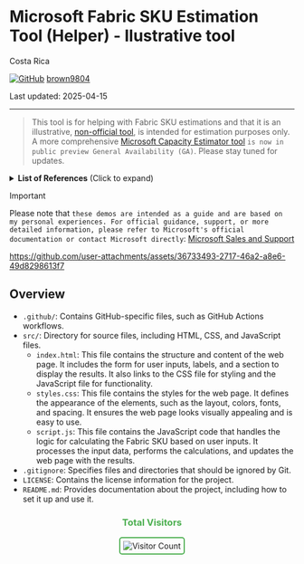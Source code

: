 # Microsoft Fabric SKU Estimation Tool (Helper) - Ilustrative tool 

Costa Rica

[![GitHub](https://img.shields.io/badge/--181717?logo=github&logoColor=ffffff)](https://github.com/)
[brown9804](https://github.com/brown9804)

Last updated: 2025-04-15

----------

> This tool is for helping with Fabric SKU estimations and that it is an illustrative, [non-official tool](https://microsoftcloudessentials-learninghub.github.io/Fabric-SKU-EstimationTool/), is intended for estimation purposes only. A more comprehensive [Microsoft Capacity Estimator tool](https://www.microsoft.com/en-us/microsoft-fabric/capacity-estimator) `is now in public preview General Availability (GA)`. Please stay tuned for updates. 

<details>
<summary><b>List of References</b> (Click to expand)</summary>
  
- [Empowering businesses with smart capacity planning: Introducing the Microsoft Fabric SKU estimator (Preview)](https://blog.fabric.microsoft.com/en-US/blog/empowering-businesses-with-smart-capacity-planning-introducing-the-microsoft-fabric-sku-estimator/)
- [Announcing New Recruitment for the Private Preview of Microsoft Fabric SKU Estimator](https://blog.fabric.microsoft.com/en-us/blog/announcing-new-recruitment-for-the-private-preview-of-microsoft-fabric-sku-estimator?ft=All)
- [Announcing the Fabric Roadmap](https://blog.fabric.microsoft.com/en-us/blog/announcing-the-fabric-roadmap?ft=All)

</details>

> [!IMPORTANT]
> Please note that `these demos are intended as a guide and are based on my personal experiences. For official guidance, support, or more detailed information, please refer to Microsoft's official documentation or contact Microsoft directly`: [Microsoft Sales and Support](https://support.microsoft.com/contactus?ContactUsExperienceEntryPointAssetId=S.HP.SMC-HOME)

https://github.com/user-attachments/assets/36733493-2717-46a2-a8e6-49d8298613f7

## Overview

- `.github/`: Contains GitHub-specific files, such as GitHub Actions workflows.
- `src/`: Directory for source files, including HTML, CSS, and JavaScript files.
  - `index.html`: This file contains the structure and content of the web page. It includes the form for user inputs, labels, and a section to display the results. It also links to the CSS file for styling and the JavaScript file for functionality.
  - `styles.css`: This file contains the styles for the web page. It defines the appearance of the elements, such as the layout, colors, fonts, and spacing. It ensures the web page looks visually appealing and is easy to use.
  - `script.js`:  This file contains the JavaScript code that handles the logic for calculating the Fabric SKU based on user inputs. It processes the input data, performs the calculations, and updates the web page with the results.
- `.gitignore`: Specifies files and directories that should be ignored by Git.
- `LICENSE`: Contains the license information for the project.
- `README.md`: Provides documentation about the project, including how to set it up and use it.


<div align="center">
  <h3 style="color: #4CAF50;">Total Visitors</h3>
  <img src="https://profile-counter.glitch.me/brown9804/count.svg" alt="Visitor Count" style="border: 2px solid #4CAF50; border-radius: 5px; padding: 5px;"/>
</div>


